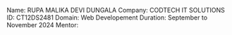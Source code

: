 Name: RUPA MALIKA DEVI DUNGALA
Company: CODTECH IT SOLUTIONS
ID: CT12DS2481
Domain: Web Developement
Duration: September to November 2024
Mentor: 

